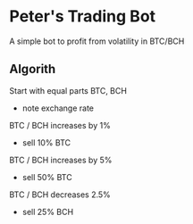 # Peter's Trading Bot

A simple bot to profit from volatility in BTC/BCH

## Algorith

Start with equal parts BTC, BCH
 - note exchange rate

BTC / BCH increases by 1%
 - sell 10% BTC

BTC / BCH increases by 5%
 - sell 50% BTC

BTC / BCH decreases 2.5%
 - sell 25% BCH

